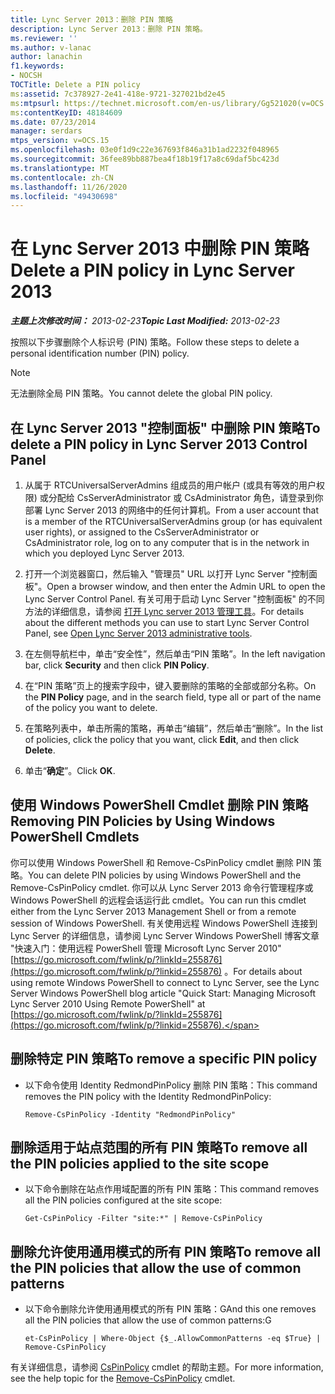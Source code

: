 ```yaml
---
title: Lync Server 2013：删除 PIN 策略
description: Lync Server 2013：删除 PIN 策略。
ms.reviewer: ''
ms.author: v-lanac
author: lanachin
f1.keywords:
- NOCSH
TOCTitle: Delete a PIN policy
ms:assetid: 7c378927-2e41-418e-9721-327021bd2e45
ms:mtpsurl: https://technet.microsoft.com/en-us/library/Gg521020(v=OCS.15)
ms:contentKeyID: 48184609
ms.date: 07/23/2014
manager: serdars
mtps_version: v=OCS.15
ms.openlocfilehash: 03e0f1d9c22e367693f846a31b1ad2232f048965
ms.sourcegitcommit: 36fee89bb887bea4f18b19f17a8c69daf5bc423d
ms.translationtype: MT
ms.contentlocale: zh-CN
ms.lasthandoff: 11/26/2020
ms.locfileid: "49430698"
---
```

# <a name="delete-a-pin-policy-in-lync-server-2013"></a><span data-ttu-id="bcdba-103">在 Lync Server 2013 中删除 PIN 策略</span><span class="sxs-lookup"><span data-stu-id="bcdba-103">Delete a PIN policy in Lync Server 2013</span></span>

<div data-xmlns="http://www.w3.org/1999/xhtml">

<div class="topic" data-xmlns="http://www.w3.org/1999/xhtml" data-msxsl="urn:schemas-microsoft-com:xslt" data-cs="https://msdn.microsoft.com/">

<div data-asp="https://msdn2.microsoft.com/asp">



</div>

<div id="mainSection">

<div id="mainBody"><span data-ttu-id="bcdba-104">

<span> </span></span><span class="sxs-lookup"><span data-stu-id="bcdba-104">

<span> </span></span></span>

<span data-ttu-id="bcdba-105">_**主题上次修改时间：** 2013-02-23_</span><span class="sxs-lookup"><span data-stu-id="bcdba-105">_**Topic Last Modified:** 2013-02-23_</span></span>

<span data-ttu-id="bcdba-106">按照以下步骤删除个人标识号 (PIN) 策略。</span><span class="sxs-lookup"><span data-stu-id="bcdba-106">Follow these steps to delete a personal identification number (PIN) policy.</span></span>

<div>


> [!NOTE]  
> <span data-ttu-id="bcdba-107">无法删除全局 PIN 策略。</span><span class="sxs-lookup"><span data-stu-id="bcdba-107">You cannot delete the global PIN policy.</span></span>



</div>

<div>

## <a name="to-delete-a-pin-policy-in-lync-server-2013-control-panel"></a><span data-ttu-id="bcdba-108">在 Lync Server 2013 "控制面板" 中删除 PIN 策略</span><span class="sxs-lookup"><span data-stu-id="bcdba-108">To delete a PIN policy in Lync Server 2013 Control Panel</span></span>

1.  <span data-ttu-id="bcdba-109">从属于 RTCUniversalServerAdmins 组成员的用户帐户 (或具有等效的用户权限) 或分配给 CsServerAdministrator 或 CsAdministrator 角色，请登录到你部署 Lync Server 2013 的网络中的任何计算机。</span><span class="sxs-lookup"><span data-stu-id="bcdba-109">From a user account that is a member of the RTCUniversalServerAdmins group (or has equivalent user rights), or assigned to the CsServerAdministrator or CsAdministrator role, log on to any computer that is in the network in which you deployed Lync Server 2013.</span></span>

2.  <span data-ttu-id="bcdba-110">打开一个浏览器窗口，然后输入 "管理员" URL 以打开 Lync Server "控制面板"。</span><span class="sxs-lookup"><span data-stu-id="bcdba-110">Open a browser window, and then enter the Admin URL to open the Lync Server Control Panel.</span></span> <span data-ttu-id="bcdba-111">有关可用于启动 Lync Server "控制面板" 的不同方法的详细信息，请参阅 [打开 Lync server 2013 管理工具](lync-server-2013-open-lync-server-administrative-tools.md)。</span><span class="sxs-lookup"><span data-stu-id="bcdba-111">For details about the different methods you can use to start Lync Server Control Panel, see [Open Lync Server 2013 administrative tools](lync-server-2013-open-lync-server-administrative-tools.md).</span></span>

3.  <span data-ttu-id="bcdba-112">在左侧导航栏中，单击“安全性”，然后单击“PIN 策略”。</span><span class="sxs-lookup"><span data-stu-id="bcdba-112">In the left navigation bar, click **Security** and then click **PIN Policy**.</span></span>

4.  <span data-ttu-id="bcdba-113">在“PIN 策略”页上的搜索字段中，键入要删除的策略的全部或部分名称。</span><span class="sxs-lookup"><span data-stu-id="bcdba-113">On the **PIN Policy** page, and in the search field, type all or part of the name of the policy you want to delete.</span></span>

5.  <span data-ttu-id="bcdba-114">在策略列表中，单击所需的策略，再单击“编辑”，然后单击“删除”。</span><span class="sxs-lookup"><span data-stu-id="bcdba-114">In the list of policies, click the policy that you want, click **Edit**, and then click **Delete**.</span></span>

6.  <span data-ttu-id="bcdba-115">单击“**确定**”。</span><span class="sxs-lookup"><span data-stu-id="bcdba-115">Click **OK**.</span></span>

</div>

<div>

## <a name="removing-pin-policies-by-using-windows-powershell-cmdlets"></a><span data-ttu-id="bcdba-116">使用 Windows PowerShell Cmdlet 删除 PIN 策略</span><span class="sxs-lookup"><span data-stu-id="bcdba-116">Removing PIN Policies by Using Windows PowerShell Cmdlets</span></span>

<span data-ttu-id="bcdba-117">你可以使用 Windows PowerShell 和 Remove-CsPinPolicy cmdlet 删除 PIN 策略。</span><span class="sxs-lookup"><span data-stu-id="bcdba-117">You can delete PIN policies by using Windows PowerShell and the Remove-CsPinPolicy cmdlet.</span></span> <span data-ttu-id="bcdba-118">你可以从 Lync Server 2013 命令行管理程序或 Windows PowerShell 的远程会话运行此 cmdlet。</span><span class="sxs-lookup"><span data-stu-id="bcdba-118">You can run this cmdlet either from the Lync Server 2013 Management Shell or from a remote session of Windows PowerShell.</span></span> <span data-ttu-id="bcdba-119">有关使用远程 Windows PowerShell 连接到 Lync Server 的详细信息，请参阅 Lync Server Windows PowerShell 博客文章 "快速入门：使用远程 PowerShell 管理 Microsoft Lync Server 2010" [https://go.microsoft.com/fwlink/p/?linkId=255876](https://go.microsoft.com/fwlink/p/?linkid=255876) 。</span><span class="sxs-lookup"><span data-stu-id="bcdba-119">For details about using remote Windows PowerShell to connect to Lync Server, see the Lync Server Windows PowerShell blog article "Quick Start: Managing Microsoft Lync Server 2010 Using Remote PowerShell" at [https://go.microsoft.com/fwlink/p/?linkId=255876](https://go.microsoft.com/fwlink/p/?linkid=255876).</span></span>

<div>

## <a name="to-remove-a-specific-pin-policy"></a><span data-ttu-id="bcdba-120">删除特定 PIN 策略</span><span class="sxs-lookup"><span data-stu-id="bcdba-120">To remove a specific PIN policy</span></span>

  - <span data-ttu-id="bcdba-121">以下命令使用 Identity RedmondPinPolicy 删除 PIN 策略：</span><span class="sxs-lookup"><span data-stu-id="bcdba-121">This command removes the PIN policy with the Identity RedmondPinPolicy:</span></span>
    
        Remove-CsPinPolicy -Identity "RedmondPinPolicy"

</div>

<div>

## <a name="to-remove-all-the-pin-policies-applied-to-the-site-scope"></a><span data-ttu-id="bcdba-122">删除适用于站点范围的所有 PIN 策略</span><span class="sxs-lookup"><span data-stu-id="bcdba-122">To remove all the PIN policies applied to the site scope</span></span>

  - <span data-ttu-id="bcdba-123">以下命令删除在站点作用域配置的所有 PIN 策略：</span><span class="sxs-lookup"><span data-stu-id="bcdba-123">This command removes all the PIN policies configured at the site scope:</span></span>
    
        Get-CsPinPolicy -Filter "site:*" | Remove-CsPinPolicy

</div>

<div>

## <a name="to-remove-all-the-pin-policies-that-allow-the-use-of-common-patterns"></a><span data-ttu-id="bcdba-124">删除允许使用通用模式的所有 PIN 策略</span><span class="sxs-lookup"><span data-stu-id="bcdba-124">To remove all the PIN policies that allow the use of common patterns</span></span>

  - <span data-ttu-id="bcdba-125">以下命令删除允许使用通用模式的所有 PIN 策略：G</span><span class="sxs-lookup"><span data-stu-id="bcdba-125">And this one removes all the PIN policies that allow the use of common patterns:G</span></span>
    
        et-CsPinPolicy | Where-Object {$_.AllowCommonPatterns -eq $True} | Remove-CsPinPolicy

</div>

<span data-ttu-id="bcdba-126">有关详细信息，请参阅 [CsPinPolicy](https://docs.microsoft.com/powershell/module/skype/Remove-CsPinPolicy) cmdlet 的帮助主题。</span><span class="sxs-lookup"><span data-stu-id="bcdba-126">For more information, see the help topic for the [Remove-CsPinPolicy](https://docs.microsoft.com/powershell/module/skype/Remove-CsPinPolicy) cmdlet.</span></span>

<span data-ttu-id="bcdba-127"></div>

</div>

<span> </span>

</div>

</div>

</span><span class="sxs-lookup"><span data-stu-id="bcdba-127"></div>

</div>

<span> </span>

</div>

</div>

</span></span></div>

